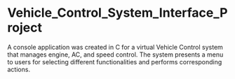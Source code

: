 # Vehicle_Control_System_Interface_Project
A console application was created in C for a virtual Vehicle Control system that manages engine, AC, and  speed control. The system presents a menu to users for selecting different functionalities and performs  corresponding actions.
